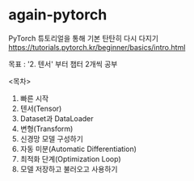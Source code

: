 # again-pytorch
PyTorch 튜토리얼을 통해 기본 탄탄히 다시 다지기
https://tutorials.pytorch.kr/beginner/basics/intro.html 

목표 : '2. 텐서' 부터 챕터 2개씩 공부 

<목차>
1. 빠른 시작
2. 텐서(Tensor)
3. Dataset과 DataLoader
4. 변형(Transform)
5. 신경망 모델 구성하기
6. 자동 미분(Automatic Differentiation)
7. 최적화 단계(Optimization Loop)
8. 모델 저장하고 불러오고 사용하기
